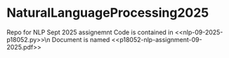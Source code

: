 # NaturalLanguageProcessing2025
Repo for NLP Sept 2025 assignemnt
Code is contained in <<nlp-09-2025-p18052.py>>\n
Document is named <<p18052-nlp-assignment-09-2025.pdf>>
